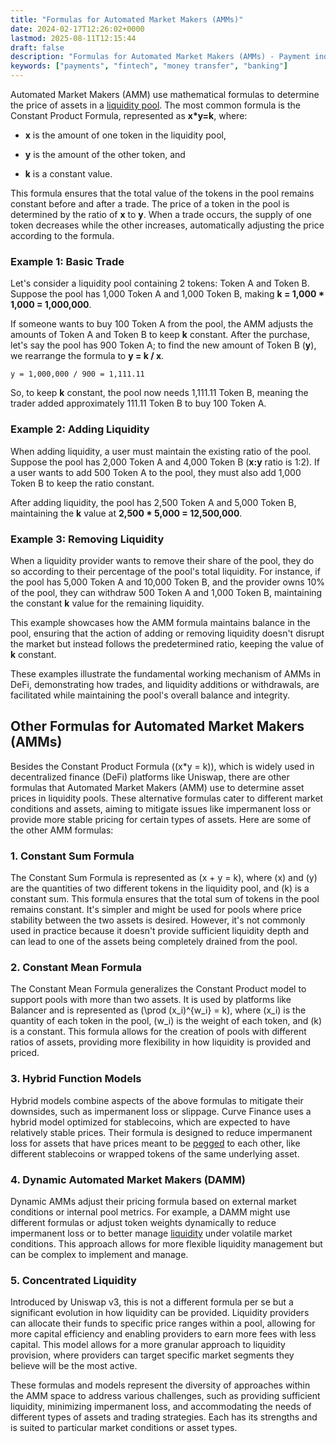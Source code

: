 ```yaml
---
title: "Formulas for Automated Market Makers (AMMs)"
date: 2024-02-17T12:26:02+0000
lastmod: 2025-08-11T12:15:44
draft: false
description: "Formulas for Automated Market Makers (AMMs) - Payment industry knowledge and insights"
keywords: ["payments", "fintech", "money transfer", "banking"]
---
```


Automated Market Makers (AMM) use mathematical formulas to determine the price of assets in a [liquidity pool](https://faisalkhanllc.xyz/resources/payments-wiki/l/liquidity-pool/). The most common formula is the Constant Product Formula, represented as **x*y=k**, where:

- **x** is the amount of one token in the liquidity pool,

- **y** is the amount of the other token, and

- **k** is a constant value.

This formula ensures that the total value of the tokens in the pool remains constant before and after a trade. The price of a token in the pool is determined by the ratio of **x** to **y**. When a trade occurs, the supply of one token decreases while the other increases, automatically adjusting the price according to the formula.

### Example 1: Basic Trade

Let's consider a liquidity pool containing 2 tokens: Token A and Token B. Suppose the pool has 1,000 Token A and 1,000 Token B, making **k = 1,000 * 1,000 = 1,000,000**.

If someone wants to buy 100 Token A from the pool, the AMM adjusts the amounts of Token A and Token B to keep **k** constant. After the purchase, let's say the pool has 900 Token A; to find the new amount of Token B (**y**), we rearrange the formula to **y = k / x**.

`y = 1,000,000 / 900 = 1,111.11`

So, to keep **k** constant, the pool now needs 1,111.11 Token B, meaning the trader added approximately 111.11 Token B to buy 100 Token A.

### Example 2: Adding Liquidity

When adding liquidity, a user must maintain the existing ratio of the pool. Suppose the pool has 2,000 Token A and 4,000 Token B (**x:y** ratio is 1:2). If a user wants to add 500 Token A to the pool, they must also add 1,000 Token B to keep the ratio constant.

After adding liquidity, the pool has 2,500 Token A and 5,000 Token B, maintaining the **k** value at **2,500 * 5,000 = 12,500,000**.

### Example 3: Removing Liquidity

When a liquidity provider wants to remove their share of the pool, they do so according to their percentage of the pool's total liquidity. For instance, if the pool has 5,000 Token A and 10,000 Token B, and the provider owns 10% of the pool, they can withdraw 500 Token A and 1,000 Token B, maintaining the constant **k** value for the remaining liquidity.

This example showcases how the AMM formula maintains balance in the pool, ensuring that the action of adding or removing liquidity doesn't disrupt the market but instead follows the predetermined ratio, keeping the value of **k** constant.

These examples illustrate the fundamental working mechanism of AMMs in DeFi, demonstrating how trades, and liquidity additions or withdrawals, are facilitated while maintaining the pool's overall balance and integrity.

## Other Formulas for Automated Market Makers (AMMs)

Besides the Constant Product Formula ((x*y = k)), which is widely used in decentralized finance (DeFi) platforms like Uniswap, there are other formulas that Automated Market Makers (AMM) use to determine asset prices in liquidity pools. These alternative formulas cater to different market conditions and assets, aiming to mitigate issues like impermanent loss or provide more stable pricing for certain types of assets. Here are some of the other AMM formulas:

### 1. Constant Sum Formula

The Constant Sum Formula is represented as (x + y = k), where (x) and (y) are the quantities of two different tokens in the liquidity pool, and (k) is a constant sum. This formula ensures that the total sum of tokens in the pool remains constant. It's simpler and might be used for pools where price stability between the two assets is desired. However, it's not commonly used in practice because it doesn't provide sufficient liquidity depth and can lead to one of the assets being completely drained from the pool.

### 2. Constant Mean Formula

The Constant Mean Formula generalizes the Constant Product model to support pools with more than two assets. It is used by platforms like Balancer and is represented as (\prod (x_i)^{w_i} = k), where (x_i) is the quantity of each token in the pool, (w_i) is the weight of each token, and (k) is a constant. This formula allows for the creation of pools with different ratios of assets, providing more flexibility in how liquidity is provided and priced.

### 3. Hybrid Function Models

Hybrid models combine aspects of the above formulas to mitigate their downsides, such as impermanent loss or slippage. Curve Finance uses a hybrid model optimized for stablecoins, which are expected to have relatively stable prices. Their formula is designed to reduce impermanent loss for assets that have prices meant to be [pegged](https://faisalkhanllc.xyz/resources/payments-wiki/p/peg/) to each other, like different stablecoins or wrapped tokens of the same underlying asset.

### 4. Dynamic Automated Market Makers (DAMM)

Dynamic AMMs adjust their pricing formula based on external market conditions or internal pool metrics. For example, a DAMM might use different formulas or adjust token weights dynamically to reduce impermanent loss or to better manage [liquidity](https://faisalkhanllc.xyz/resources/payments-wiki/l/liquidity/) under volatile market conditions. This approach allows for more flexible liquidity management but can be complex to implement and manage.

### 5. Concentrated Liquidity

Introduced by Uniswap v3, this is not a different formula per se but a significant evolution in how liquidity can be provided. Liquidity providers can allocate their funds to specific price ranges within a pool, allowing for more capital efficiency and enabling providers to earn more fees with less capital. This model allows for a more granular approach to liquidity provision, where providers can target specific market segments they believe will be the most active.

These formulas and models represent the diversity of approaches within the AMM space to address various challenges, such as providing sufficient liquidity, minimizing impermanent loss, and accommodating the needs of different types of assets and trading strategies. Each has its strengths and is suited to particular market conditions or asset types.